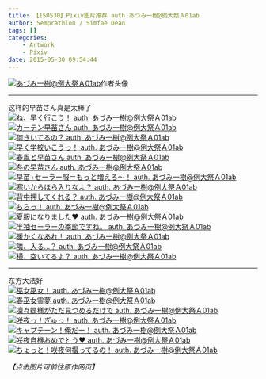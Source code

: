 ```yaml
---
title: 【150530】Pixiv图片推荐 auth あづみ一樹@例大祭Ａ01ab
author: Semprathlon / Simfae Dean
tags: []
categories:
	- Artwork
	- Pixiv
date: 2015-05-30 09:54:44
---
```

<a href="http://www.pixiv.net/member_illust.php?id=326359" ><img src="/blog/uploads/2015/05/4317338.jpg" alt="あづみ一樹@例大祭Ａ01ab" /></a>作者头像   
- - -
这样的早苗さん真是太棒了
<a href=" http://www.pixiv.net/member_illust.php?mode=medium&illust_id=15974592"><img data-src="http://i2.pixiv.net/img18/img/neko-001v/15974592.jpg" src="/blog/uploads/2015/05/15974592.jpg" alt="ね、早く行こう！ auth. あづみ一樹@例大祭Ａ01ab"/></a>
<a href=" http://www.pixiv.net/member_illust.php?mode=medium&illust_id=40238587"><img data-src="http://i4.pixiv.net/img-original/img/2013/12/12/18/48/15/40238587_p0.jpg" src="/blog/uploads/2015/05/40238587_p0.jpg" alt="カーテン早苗さん auth. あづみ一樹@例大祭Ａ01ab"/></a>
<a href=" http://www.pixiv.net/member_illust.php?mode=medium&illust_id=21646052"><img data-src="http://i2.pixiv.net/img18/img/neko-001v/21646052.jpg" src="/blog/uploads/2015/05/21646052.jpg" alt="何きいてるの？ auth. あづみ一樹@例大祭Ａ01ab"/></a>
<a href=" http://www.pixiv.net/member_illust.php?mode=medium&illust_id=18682154"><img data-src="http://i2.pixiv.net/img18/img/neko-001v/18682154.jpg" src="/blog/uploads/2015/05/18682154.jpg" alt="早く学校いこうっ！ auth. あづみ一樹@例大祭Ａ01ab"/></a>
<a href=" http://www.pixiv.net/member_illust.php?mode=medium&illust_id=35238263"><img data-src="http://i4.pixiv.net/img-original/img/2013/04/25/23/23/58/35238263_p0.jpg" src="/blog/uploads/2015/05/35238263_p0.jpg" alt="春風と早苗さん auth. あづみ一樹@例大祭Ａ01ab"/></a>
<a href=" http://www.pixiv.net/member_illust.php?mode=medium&illust_id=32353853"><img data-src="http://i2.pixiv.net/img18/img/neko-001v/32353853.jpg" src="/blog/uploads/2015/05/32353853.jpg" alt="冬の早苗さん auth. あづみ一樹@例大祭Ａ01ab"/></a>
<a href=" http://www.pixiv.net/member_illust.php?mode=medium&illust_id=20902833"><img data-src="http://i2.pixiv.net/img18/img/neko-001v/20902833.jpg" src="/blog/uploads/2015/05/20902833.jpg" alt="早苗+セーラー服＝もっと増えろ～！ auth. あづみ一樹@例大祭Ａ01ab"/></a>
<a href=" http://www.pixiv.net/member_illust.php?mode=medium&illust_id=23791677"><img data-src="http://i2.pixiv.net/img18/img/neko-001v/23791677.jpg" src="/blog/uploads/2015/05/23791677.jpg" alt="寒いからほら入りなよ？ auth. あづみ一樹@例大祭Ａ01ab"/></a>
<a href=" http://www.pixiv.net/member_illust.php?mode=medium&illust_id=27515853"><img data-src="http://i2.pixiv.net/img18/img/neko-001v/27515853.jpg" src="/blog/uploads/2015/05/27515853.jpg" alt="背中押してくれる？ auth. あづみ一樹@例大祭Ａ01ab"/></a>
<a href=" http://www.pixiv.net/member_illust.php?mode=medium&illust_id=18705460"><img data-src="http://i2.pixiv.net/img18/img/neko-001v/18705460.jpg" src="/blog/uploads/2015/05/18705460.jpg" alt="ちらっ！ auth. あづみ一樹@例大祭Ａ01ab"/></a>
<a href=" http://www.pixiv.net/member_illust.php?mode=medium&illust_id=29150403"><img data-src="http://i2.pixiv.net/img18/img/neko-001v/29150403.jpg" src="/blog/uploads/2015/05/29150403.jpg" alt="夏服になりました❤ auth. あづみ一樹@例大祭Ａ01ab"/></a>
<a href=" http://www.pixiv.net/member_illust.php?mode=medium&illust_id=20749458"><img data-src="http://i2.pixiv.net/img18/img/neko-001v/20749458.jpg" src="/blog/uploads/2015/05/20749458.jpg" alt="半袖セーラーの季節ですね。 auth. あづみ一樹@例大祭Ａ01ab"/></a>
<a href=" http://www.pixiv.net/member_illust.php?mode=medium&illust_id=32300694"><img data-src="http://i2.pixiv.net/img18/img/neko-001v/32300694.jpg" src="/blog/uploads/2015/05/32300694.jpg" alt="暖かくなあれ！ auth. あづみ一樹@例大祭Ａ01ab"/></a>
<a href=" http://www.pixiv.net/member_illust.php?mode=medium&illust_id=40600578"><img data-src="http://i3.pixiv.net/img-original/img/2013/12/29/22/20/24/40600578_p0.jpg" src="/blog/uploads/2015/05/40600578_p0.jpg" alt="隣、入る…？ auth. あづみ一樹@例大祭Ａ01ab"/></a>
<a href=" http://www.pixiv.net/member_illust.php?mode=medium&illust_id=21576582"><img data-src="http://i2.pixiv.net/img18/img/neko-001v/21576582.jpg" src="/blog/uploads/2015/05/21576582.jpg" alt="横、空いてるよ？ auth. あづみ一樹@例大祭Ａ01ab"/></a>
- - -
东方大法好   
<a href=" http://www.pixiv.net/member_illust.php?mode=medium&illust_id=30568665"><img data-src="http://i2.pixiv.net/img18/img/neko-001v/30568665.jpg" src="/blog/uploads/2015/05/30568665.jpg" alt="巫女巫女！ auth. あづみ一樹@例大祭Ａ01ab"/></a>
<a href=" http://www.pixiv.net/member_illust.php?mode=medium&illust_id=23809141"><img data-src="http://i2.pixiv.net/img18/img/neko-001v/23809141.jpg" src="/blog/uploads/2015/05/23809141.jpg" alt="春巫女霊夢 auth. あづみ一樹@例大祭Ａ01ab"/></a>
<a href=" http://www.pixiv.net/member_illust.php?mode=medium&illust_id=25667267"><img data-src="http://i2.pixiv.net/img18/img/neko-001v/25667267.jpg" src="/blog/uploads/2015/05/25667267.jpg" alt="凜々蝶様がただ見つめるだけで auth. あづみ一樹@例大祭Ａ01ab"/></a>
<a href=" http://www.pixiv.net/member_illust.php?mode=medium&illust_id=12461188"><img data-src="http://i2.pixiv.net/img18/img/neko-001v/12461188.jpg" src="/blog/uploads/2015/05/12461188.jpg" alt="咲夜っ！ぎゅっ！ auth. あづみ一樹@例大祭Ａ01ab"/></a>
<a href=" http://www.pixiv.net/member_illust.php?mode=medium&illust_id=6228444"><img data-src="http://i2.pixiv.net/img18/img/neko-001v/6228444.jpg" src="/blog/uploads/2015/05/6228444.jpg" alt="キャプテーン！俺だー！ auth. あづみ一樹@例大祭Ａ01ab"/></a>
<a href=" http://www.pixiv.net/member_illust.php?mode=medium&illust_id=35915713"><img data-src="http://i2.pixiv.net/img-original/img/2013/05/25/02/02/33/35915713_p0.jpg" src="/blog/uploads/2015/05/35915713_p0.jpg" alt="咲夜自機おめでとう❤ auth. あづみ一樹@例大祭Ａ01ab"/></a>
<a href=" http://www.pixiv.net/member_illust.php?mode=medium&illust_id=13675295"><img data-src="http://i2.pixiv.net/img18/img/neko-001v/13675295.jpg" src="/blog/uploads/2015/05/13675295.jpg" alt="ちょっと！咲夜何撮ってるの！ auth. あづみ一樹@例大祭Ａ01ab"/></a>

<em>【点击图片可前往原作网页】</em>